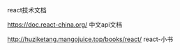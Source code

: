 react技术文档

https://doc.react-china.org/  中文api文档

http://huziketang.mangojuice.top/books/react/  react-小书